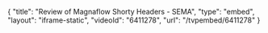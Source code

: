 {
    "title": "Review of Magnaflow Shorty Headers - SEMA",
    "type": "embed",
    "layout": "iframe-static",
    "videoId": "6411278",
    "url": "\/tvpembed\/6411278"
}